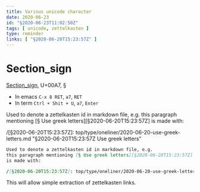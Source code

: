 ```yaml
---
title: Various unicode character
date: 2020-06-23
id: "§2020-06-23T11:02:50Z"
tags: [ unicode, zettelkasten ]
type: reminder
links: [ "§2020-06-20T15:23:57Z" ]
---
```


[Section_sign]: https://en.wikipedia.org/wiki/Section_sign "wikipedia.org"

# Section_sign

[Section_sign][], U+00A7, §

- In emacs `C-x 8 RET`, `a7`, `RET`
- In term `Ctrl + Shit + U`, `a7`, `Enter`

Used to denote a zettelkasten id in markdown file, e.g.
this paragraph mentioning [§ Use greek letters][§2020-06-20T15:23:57Z]
is made with:

/[§2020-06-20T15:23:57Z]: top/type/oneliner/2020-06-20-use-greek-letters.md "§2020-06-20T15:23:57Z Use greek letters"

```markdown
Used to denote a zettelkasten id in markdown file, e.g.
this paragraph mentioning [§ Use greek letters][§2020-06-20T15:23:57Z]
is made with:

/[§2020-06-20T15:23:57Z]: top/type/oneliner/2020-06-20-use-greek-letters.md "§2020-06-20T15:23:57Z Use greek letters"
```

This will allow simple extraction of zettelkasten links.

[Local Variables:]::
[indent-tabs-mode: nil]::
[End:]::
